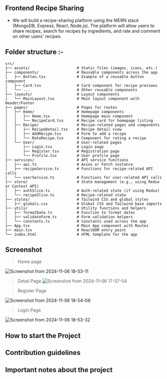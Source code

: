 ## Frontend Recipe Sharing

- We will build a recipe-sharing platform using the MERN stack (MongoDB, Express, React, Node.js). The platform will allow users to share recipes, search for recipes by ingredients, and rate and comment on other users' recipes.

## Folder structure :-

```
src/
├── assets/                     # Static files (images, icons, etc.)
├── components/                 # Reusable components across the app
│   ├── Button.tsx              # Example of a reusable button component
│   ├── Card.tsx                # Card component for recipe previews
│   └── ...                     # Other reusable components
├── layouts/                    # Layout components
│   └── MainLayout.tsx          # Main layout component with Header/Footer
├── pages/                      # Pages for routes
│   ├── Home/                   # Homepage components
│   │   ├── Home.tsx            # Homepage main component
│   │   └── RecipeCard.tsx      # Recipe card for homepage listing
│   ├── Recipe/                 # Recipe-related pages and components
│   │   ├── RecipeDetail.tsx    # Recipe detail view
│   │   ├── AddRecipe.tsx       # Form to add a recipe
│   │   └── RateRecipe.tsx      # Component for rating a recipe
│   └── User/                   # User-related pages
│       ├── Login.tsx           # Login page
│       ├── Register.tsx        # Registration page
│       └── Profile.tsx         # User profile page
├── services/                   # API service functions
│   ├── api.ts                  # Axios or Fetch instance
│   ├── recipeService.ts        # Functions for recipe-related API calls
│   └── userService.ts          # Functions for user-related API calls
├── store/                      # State management (e.g., using Redux or Context API)
│   ├── authSlice.ts            # Auth-related state (if using Redux)
│   └── recipeSlice.ts          # Recipe-related state
├── styles/                     # Tailwind CSS and global styles
│   ├── globals.css             # Global CSS and Tailwind base imports
├── utils/                      # Utility functions and helpers
│   ├── formatDate.ts           # Function to format dates
│   ├── validateForm.ts         # Form validation helpers
│   └── constants.ts            # Constants used across the app
├── App.tsx                     # Main App component with Routes
├── main.tsx                    # ReactDOM entry point
└── index.html                  # HTML template for the app

```

## Screenshot

> Home page

![Screenshot from 2024-11-06 18-53-11](https://github.com/user-attachments/assets/52c72bc2-00f6-4985-b189-ac4ddfa3bc4e)


> Detail Page
![Screenshot from 2024-11-06 17-57-54](https://github.com/user-attachments/assets/2368925e-e877-4e6c-8767-78f66b340033)



> Register Page

![Screenshot from 2024-11-06 18-54-06](https://github.com/user-attachments/assets/4fe3030e-42a6-485f-9e2c-05beefa1aea5)


> Login Page

![Screenshot from 2024-11-06 18-53-32](https://github.com/user-attachments/assets/c953b3b1-7849-448a-a5c4-d5e2d89b14fe)


## How to start the Project



## Contribution guidelines



## Important notes about the project



